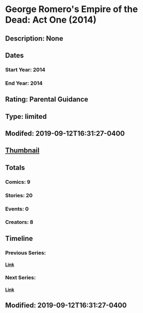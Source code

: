 # George Romero's Empire of the Dead: Act One (2014)
## Description: None
## Dates
### Start Year: 2014
### End Year: 2014
## Rating: Parental Guidance
## Type: limited
## Modifed: 2019-09-12T16:31:27-0400
## [Thumbnail](http://i.annihil.us/u/prod/marvel/i/mg/f/e0/52d7fbe8bfb75.jpg)
## Totals
### Comics: 9
### Stories: 20
### Events: 0
### Creators: 8
## Timeline
### Previous Series: 
#### [Link]()
### Next Series: 
#### [Link]()
## Modified: 2019-09-12T16:31:27-0400